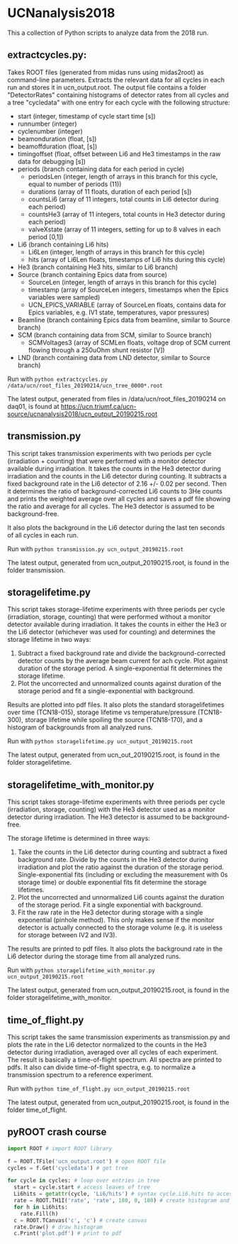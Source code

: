 # UCNanalysis2018

This a collection of Python scripts to analyze data from the 2018 run.

## extractcycles.py:

Takes ROOT files (generated from midas runs using midas2root) as command-line parameters. Extracts the relevant data for all cycles in each run and stores it in ucn_output.root.
The output file contains a folder "DetectorRates" containing histograms of detector rates from all cycles and a tree "cycledata" with one entry for each cycle with the following structure:

* start (integer, timestamp of cycle start time [s])
* runnumber (integer)
* cyclenumber (integer)
* beamonduration (float, [s])
* beamoffduration (float, [s])
* timingoffset (float, offset between Li6 and He3 timestamps in the raw data for debugging [s])
* periods (branch containing data for each period in cycle)
  * periodsLen (integer, length of arrays in this branch for this cycle, equal to number of periods (11))
  * durations (array of 11 floats, duration of each period [s])
  * countsLi6 (array of 11 integers, total counts in Li6 detector during each period)
  * countsHe3 (array of 11 integers, total counts in He3 detector during each period)
  * valveXstate (array of 11 integers, setting for up to 8 valves in each period [0,1])
* Li6 (branch containing Li6 hits)
  * Li6Len (integer, length of arrays in this branch for this cycle)
  * hits (array of Li6Len floats, timestamps of Li6 hits during this cycle)
* He3 (branch containing He3 hits, similar to Li6 branch)
* Source (branch containing Epics data from source)
  * SourceLen (integer, length of arrays in this branch for this cycle)
  * timestamp (array of SourceLen integers, timestamps when the Epics variables were sampled)
  * UCN_EPICS_VARIABLE (array of SourceLen floats, contains data for Epics variables, e.g. IV1 state, temperatures, vapor pressures)
* Beamline (branch containing Epics data from beamline, similar to Source branch)
* SCM (branch containing data from SCM, similar to Source branch)
  * SCMVoltages3 (array of SCMLen floats, voltage drop of SCM current flowing through a 250uOhm shunt resistor [V])
* LND (branch containing data from LND detector, similar to Source branch)

Run with
`python extractcycles.py /data/ucn/root_files_20190214/ucn_tree_0000*.root`

The latest output, generated from files in /data/ucn/root_files_20190214 on daq01, is found at https://ucn.triumf.ca/ucn-source/ucnanalysis2018/ucn_output_20190215.root

## transmission.py

This script takes transmission experiments with two periods per cycle (irradiation + counting) that were performed with a monitor detector available during irradiation.
It takes the counts in the He3 detector during irradiation and the counts in the Li6 detector during counting.
It subtracts a fixed background rate in the Li6 detector of 2.16 +/- 0.02 per second.
Then it determines the ratio of background-corrected Li6 counts to 3He counts and prints the weighted average over all cycles and saves a pdf file showing the ratio and average for all cycles.
The He3 detector is assumed to be background-free.

It also plots the background in the Li6 detector during the last ten seconds of all cycles in each run.

Run with
`python transmission.py ucn_output_20190215.root`

The latest output, generated from ucn_output_20190215.root, is found in the folder transmission.

## storagelifetime.py

This script takes storage-lifetime experiments with three periods per cycle (irradiation, storage, counting) that were performed without a monitor detector available during irradiation.
It takes the counts in either the He3 or the Li6 detector (whichever was used for counting) and determines the storage lifetime in two ways:
1. Subtract a fixed background rate and divide the background-corrected detector counts by the average beam current for ach cycle. Plot against duration of the storage period. A single-exponential fit determines the storage lifetime.
2. Plot the uncorrected and unnormalized counts against duration of the storage period and fit a single-exponential with background.

Results are plotted into pdf files.
It also plots the standard storagelifetimes over time (TCN18-015), storage lifetime vs temperature/pressure (TCN18-300), storage lifetime while spoiling the source (TCN18-170), and a histogram of backgrounds from all analyzed runs.

Run with
`python storagelifetime.py ucn_output_20190215.root`

The latest output, generated from ucn_out_20190215.root, is found in the folder storagelifetime.

## storagelifetime_with_monitor.py

This script takes storage-lifetime experiments with three periods per cycle (irradiation, storage, counting) with the He3 detector used as a monitor detector during irradiation.
The He3 detector is assumed to be background-free.

The storage lifetime is determined in three ways:
1. Take the counts in the Li6 detector during counting and subtract a fixed background rate. Divide by the counts in the He3 detector during irradiation and plot the ratio against the duration of the storage period. Single-exponential fits (including or excluding the measurement with 0s storage time) or double exponential fits fit determine the storage lifetimes.
2. Plot the uncorrected and unnormalized Li6 counts against the duration of the storage period. Fit a single exponential with background.
3. Fit the raw rate in the He3 detector during storage with a single exponential (pinhole method). This only makes sense if the monitor detector is actually connected to the storage volume (e.g. it is useless for storage between IV2 and IV3).

The results are printed to pdf files.
It also plots the background rate in the Li6 detector during the storage time from all analyzed runs.

Run with
`python storagelifetime_with_monitor.py ucn_output_20190215.root`

The latest output, generated from ucn_output_20190215.root, is found in the folder storagelifetime_with_monitor.

## time_of_flight.py

This script takes the same transmission experiments as transmission.py and plots the rate in the Li6 detector normalized to the counts in the He3 detector during irradiation, averaged over all cycles of each experiment.
The result is basically a time-of-flight spectrum. All spectra are printed to pdfs. It also can divide time-of-flight spectra, e.g. to normalize a transmission spectrum to a reference experiment.

Run with
`python time_of_flight.py ucn_output_20190215.root`

The latest output, generated from ucn_output_20190215.root, is found in the folder time_of_flight.

## pyROOT crash course

```python
import ROOT # import ROOT library

f = ROOT.TFile('ucn_output.root') # open ROOT file
cycles = f.Get('cycledata') # get tree

for cycle in cycles: # loop over entries in tree
  start = cycle.start # access leaves of tree
  Li6hits = getattr(cycle, 'Li6/hits') # syntax cycle.Li6.hits to access sub-branches unfortunately not (yet?) supported by pyROOT.
  rate = ROOT.TH1I('rate', 'rate', 180, 0, 180) # create histogram and fill with hits
  for h in Li6hits:
    rate.Fill(h)
  c = ROOT.TCanvas('c', 'c') # create canvas
  rate.Draw() # draw histogram
  c.Print('plot.pdf') # print to pdf
```
